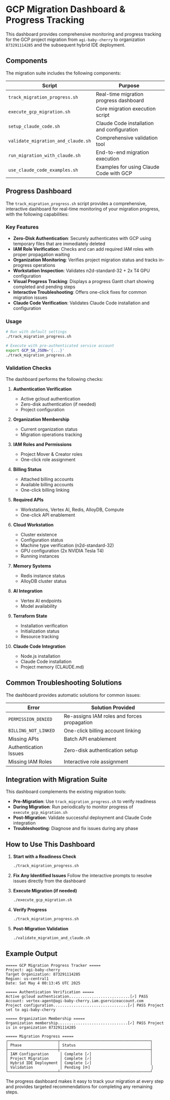 # GCP Migration Dashboard & Progress Tracking

This dashboard provides comprehensive monitoring and progress tracking for the GCP project migration from `agi-baby-cherry` to organization `873291114285` and the subsequent hybrid IDE deployment.

## Components

The migration suite includes the following components:

| Script                         | Purpose                                                         |
|--------------------------------|-----------------------------------------------------------------|
| `track_migration_progress.sh`  | Real-time migration progress dashboard                          |
| `execute_gcp_migration.sh`     | Core migration execution script                                 |
| `setup_claude_code.sh`         | Claude Code installation and configuration                      |
| `validate_migration_and_claude.sh` | Comprehensive validation tool                               |
| `run_migration_with_claude.sh` | End-to-end migration execution                                  |
| `use_claude_code_examples.sh`  | Examples for using Claude Code with GCP                         |

## Progress Dashboard

The `track_migration_progress.sh` script provides a comprehensive, interactive dashboard for real-time monitoring of your migration progress, with the following capabilities:

### Key Features

- **Zero-Disk Authentication**: Securely authenticates with GCP using temporary files that are immediately deleted
- **IAM Role Verification**: Checks and can add required IAM roles with proper propagation waiting
- **Organization Monitoring**: Verifies project migration status and tracks in-progress operations
- **Workstation Inspection**: Validates n2d-standard-32 + 2x T4 GPU configuration
- **Visual Progress Tracking**: Displays a progress Gantt chart showing completed and pending steps
- **Interactive Troubleshooting**: Offers one-click fixes for common migration issues
- **Claude Code Verification**: Validates Claude Code installation and configuration

### Usage

```bash
# Run with default settings
./track_migration_progress.sh

# Execute with pre-authenticated service account
export GCP_SA_JSON='{...}'
./track_migration_progress.sh
```

### Validation Checks

The dashboard performs the following checks:

1. **Authentication Verification**
   - Active gcloud authentication
   - Zero-disk authentication (if needed)
   - Project configuration

2. **Organization Membership**
   - Current organization status
   - Migration operations tracking

3. **IAM Roles and Permissions**
   - Project Mover & Creator roles
   - One-click role assignment

4. **Billing Status**
   - Attached billing accounts
   - Available billing accounts
   - One-click billing linking

5. **Required APIs**
   - Workstations, Vertex AI, Redis, AlloyDB, Compute
   - One-click API enablement

6. **Cloud Workstation**
   - Cluster existence
   - Configuration status
   - Machine type verification (n2d-standard-32)
   - GPU configuration (2x NVIDIA Tesla T4)
   - Running instances

7. **Memory Systems**
   - Redis instance status
   - AlloyDB cluster status

8. **AI Integration**
   - Vertex AI endpoints
   - Model availability

9. **Terraform State**
   - Installation verification
   - Initialization status
   - Resource tracking

10. **Claude Code Integration**
    - Node.js installation
    - Claude Code installation
    - Project memory (CLAUDE.md)

## Common Troubleshooting Solutions

The dashboard provides automatic solutions for common issues:

| Error | Solution Provided |
|-------|-------------------|
| `PERMISSION_DENIED` | Re-assigns IAM roles and forces propagation |
| `BILLING_NOT_LINKED` | One-click billing account linking |
| Missing APIs | Batch API enablement |
| Authentication Issues | Zero-disk authentication setup |
| Missing IAM Roles | Interactive role assignment |

## Integration with Migration Suite

This dashboard complements the existing migration tools:

- **Pre-Migration**: Use `track_migration_progress.sh` to verify readiness
- **During Migration**: Run periodically to monitor progress of `execute_gcp_migration.sh`
- **Post-Migration**: Validate successful deployment and Claude Code integration
- **Troubleshooting**: Diagnose and fix issues during any phase

## How to Use This Dashboard

1. **Start with a Readiness Check**
   ```bash
   ./track_migration_progress.sh
   ```

2. **Fix Any Identified Issues**
   Follow the interactive prompts to resolve issues directly from the dashboard

3. **Execute Migration (if needed)**
   ```bash
   ./execute_gcp_migration.sh
   ```

4. **Verify Progress**
   ```bash
   ./track_migration_progress.sh
   ```

5. **Post-Migration Validation**
   ```bash
   ./validate_migration_and_claude.sh
   ```

## Example Output

```
===== GCP Migration Progress Tracker =====
Project: agi-baby-cherry
Target Organization: 873291114285
Region: us-central1
Date: Sat May 4 00:13:45 UTC 2025

===== Authentication Verification =====
Active gcloud authentication...........................[✓] PASS Account: vertex-agent@agi-baby-cherry.iam.gserviceaccount.com
Project configuration.................................[✓] PASS Project set to agi-baby-cherry

===== Organization Membership =====
Organization membership...............................[✓] PASS Project is in organization 873291114285

===== Migration Progress =====
┌──────────────────────┬────────────────────────────────────────┐
│ Phase                │ Status                                 │
├──────────────────────┼────────────────────────────────────────┤
│ IAM Configuration     │ Complete [✓]                          │
│ Project Migration     │ Complete [✓]                          │
│ Hybrid IDE Deployment │ Complete [✓]                          │
│ Validation            │ Pending [⟳]                           │
└──────────────────────┴────────────────────────────────────────┘
```

The progress dashboard makes it easy to track your migration at every step and provides targeted recommendations for completing any remaining steps.
